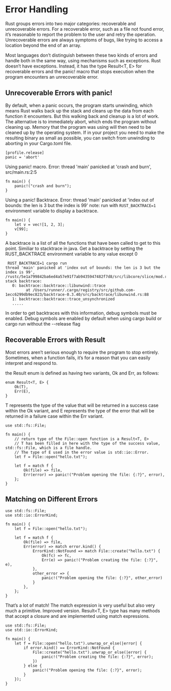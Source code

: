# Error Handling
Rust groups errors into two major categories: recoverable and unrecoverable errors. 
For a recoverable error, such as a file not found error, it’s reasonable to report the problem to the user and retry the operation. 
Unrecoverable errors are always symptoms of bugs, like trying to access a location beyond the end of an array.


Most languages don’t distinguish between these two kinds of errors and handle both in the same way, using mechanisms such as exceptions. 
Rust doesn’t have exceptions. Instead, it has the type Result<T, E> for recoverable errors and the panic! macro that stops execution when the program encounters an unrecoverable error. 

## Unrecoverable Errors with panic!
By default, when a panic occurs, the program starts unwinding, which means Rust walks back up the stack and cleans up the data from each function it encounters. But this walking back and cleanup is a lot of work. The alternative is to immediately abort, which ends the program without cleaning up. Memory that the program was using will then need to be cleaned up by the operating system. If in your project you need to make the resulting binary as small as possible, you can switch from unwinding to aborting in your Cargo.toml file.

    [profile.release]
    panic = 'abort'

Using panic! macro. Error: thread 'main' panicked at 'crash and burn', src/main.rs:2:5

    fn main() {
        panic!("crash and burn");
    }

Using a panic! Backtrace. Error: thread 'main' panicked at 'index out of bounds: the len is 3 but the index is 99'
note: run with `RUST_BACKTRACE=1` environment variable to display a backtrace.
    
    fn main() {
        let v = vec![1, 2, 3];
        v[99];
    }
 
 A backtrace is a list of all the functions that have been called to get to this point. Similiar to stacktrace in java.
 Get a backtrace by setting the RUST_BACKTRACE environment variable to any value except 0
 
     RUST_BACKTRACE=1 cargo run
    thread 'main' panicked at 'index out of bounds: the len is 3 but the index is 99',     /rustc/5e1a799842ba6ed4a57e91f7ab9435947482f7d8/src/libcore/slice/mod.rs:2806:10
    stack backtrace:
       0: backtrace::backtrace::libunwind::trace
             at /Users/runner/.cargo/registry/src/github.com-1ecc6299db9ec823/backtrace-0.3.40/src/backtrace/libunwind.rs:88
       1: backtrace::backtrace::trace_unsynchronized
       .....
   
   In order to get backtraces with this information, debug symbols must be enabled. 
   Debug symbols are enabled by default when using cargo build or cargo run without the --release flag
  
    
## Recoverable Errors with Result
Most errors aren’t serious enough to require the program to stop entirely. Sometimes, when a function fails, it’s for a reason that you can easily interpret and respond to.

the Result enum is defined as having two variants, Ok and Err, as follows:

    enum Result<T, E> {
        Ok(T),
        Err(E),
    }

T represents the type of the value that will be returned in a success case within the Ok variant, and E represents the type of the error that will be returned in a failure case within the Err variant.

    use std::fs::File;

    fn main() {
        // return type of the File::open function is a Result<T, E>
        // T has been filled in here with the type of the success value, std::fs::File, which is a file handle. 
        // The type of E used in the error value is std::io::Error.
        let f = File::open("hello.txt");
        
        let f = match f {
            Ok(file) => file,
            Err(error) => panic!("Problem opening the file: {:?}", error),
        };
    }
    

## Matching on Different Errors

    use std::fs::File;
    use std::io::ErrorKind;

    fn main() {
        let f = File::open("hello.txt");

        let f = match f {
            Ok(file) => file,
            Err(error) => match error.kind() {
                ErrorKind::NotFound => match File::create("hello.txt") {
                    Ok(fc) => fc,
                    Err(e) => panic!("Problem creating the file: {:?}", e),
                },
                other_error => {
                    panic!("Problem opening the file: {:?}", other_error)
                }
            },
        };
    }

That’s a lot of match! The match expression is very useful but also very much a primitive.
Improved version. Result<T, E> type has many methods that accept a closure and are implemented using match expressions.

    use std::fs::File;
    use std::io::ErrorKind;

    fn main() {
        let f = File::open("hello.txt").unwrap_or_else(|error| {
            if error.kind() == ErrorKind::NotFound {
                File::create("hello.txt").unwrap_or_else(|error| {
                    panic!("Problem creating the file: {:?}", error);
                })
            } else {
                panic!("Problem opening the file: {:?}", error);
            }
        });
    }

    
    
